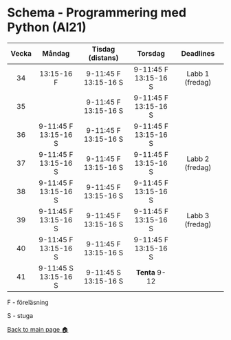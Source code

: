 # Schema - Programmering med Python (AI21)

| Vecka |          Måndag          |     Tisdag (distans)     |          Torsdag          |    Deadlines    |
| :---: | :----------------------: | :----------------------: | :-----------------------: | :-------------: |
|  34   |        13:15-16 F        | 9-11:45 F <br>13:15-16 S | 9-11:45 F <br> 13:15-16 S | Labb 1 (fredag) |
|  35   |                          | 9-11:45 F <br>13:15-16 S | 9-11:45 F <br>13:15-16 S  |                 |
|  36   | 9-11:45 F <br>13:15-16 S | 9-11:45 F <br>13:15-16 S | 9-11:45 F <br>13:15-16 S  |                 |
|  37   | 9-11:45 F <br>13:15-16 S | 9-11:45 F <br>13:15-16 S |  9-11:45 F<br>13:15-16 S  | Labb 2 (fredag) |
|  38   | 9-11:45 F <br>13:15-16 S | 9-11:45 F <br>13:15-16 S |  9-11:45 F<br>13:15-16 S  |                 |
|  39   | 9-11:45 F <br>13:15-16 S | 9-11:45 F <br>13:15-16 S | 9-11:45 F <br>13:15-16 S  | Labb 3 (fredag) |
|  40   | 9-11:45 F <br>13:15-16 S | 9-11:45 F <br>13:15-16 S |  9-11:45 F<br>13:15-16 S  |                 |
|  41   | 9-11:45 S <br>13:15-16 S | 9-11:45 S <br>13:15-16 S |      **Tenta** 9-12       |                 |

F - föreläsning

S - stuga

[Back to main page :house:](https://github.com/kokchun/Programmering-med-Python-21)